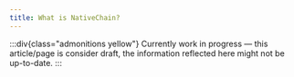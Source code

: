 ```yaml
---
title: What is NativeChain?
---
```


:::div{class="admonitions yellow"}
Currently work in progress — this article/page is consider draft, the information reflected here might not be
up-to-date.
:::
